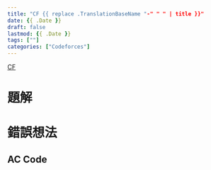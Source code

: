 ```yaml
---
title: "CF {{ replace .TranslationBaseName "-" " " | title }}"
date: {{ .Date }}
draft: false
lastmod: {{ .Date }}
tags: [""]
categories: ["Codeforces"]
---
```


[CF ]()

<!--more-->

# 題解

# 錯誤想法

## AC Code

```c++

```
